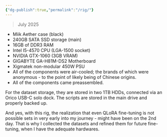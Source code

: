 ```yaml
---
{"dg-publish":true,"permalink":"/rig/"}
---
```



>July 2025
- Miik Aether case (black)
- 240GB SATA SSD storage (main)
- 16GB of DDR3 RAM
- Intel I5-4570 CPU (LGA-1500 socket)
- NVIDIA GTX-1060 (3GB VRAM)
- GIGABYTE GA-H81M-DS2 Motherboard
- Xigmatek non-modular 450W PSU
- All of the components were air-cooled; the brands of which were anonymous - to the point of likely being of Chinese origins.
- All of the components came preassembled.

For the dataset storage, they are stored in two 1TB HDDs, connected via an Orico USB-C solo dock.
The scripts are stored in the main drive and properly backed up.

And yes, with this rig, the realization that even QLoRA fine-tuning is not possible sets in very early into my journey - might have been on the 2nd day.
That is why I collected the datasets and refined them for future fine-tuning, when I have the adequate hardwares.
